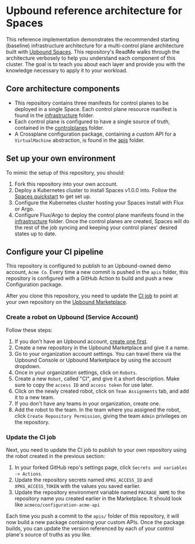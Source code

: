 # Upbound reference architecture for Spaces

This reference implementation demonstrates the recommended starting (baseline) infrastructure architecture for a multi-control plane architecture built with [Upbound Spaces](https://docs-git-spaces-staging-upboundio.vercel.app/spaces/overview/). This repository's ReadMe walks through the architecture verbosely to help you understand each component of this cluster. The goal is to teach you about each layer and provide you with the knowledge necessary to apply it to your workload.

## Core architecture components

- This repository contains three manifests for control planes to be deployed in a single Space. Each control plane resource manifest is found in the [infrastructure](infrastructure) folder.
- Each control plane is configured to have a single source of truth, contained in the [controlplanes](controlplanes) folder.
- A Crossplane configuration package, containing a custom API for a `VirtualMachine` abstraction, is found in the [apis](apis) folder.

## Set up your own environment

To mimic the setup of this repository, you should:

1. Fork this repository into your own account.
2. Deploy a Kubernetes cluster to install Spaces v1.0.0 into. Follow the [Spaces quickstart](https://docs-git-spaces-staging-upboundio.vercel.app/spaces/quickstart/aws-deploy/) to get set up.
3. Configure the Kubernetes cluster hosting your Spaces install with Flux or Argo.
4. Configure Flux/Argo to deploy the control plane manifests found in the [infrastructure](infrastructure) folder. Once the control planes are created, Spaces will do the rest of the job syncing and keeping your control planes' desired states up to date.

## Configure your CI pipeline

This repository is configured to publish to an Upbound-owned demo account, `Acme Co`. Every time a new commit is pushed in the `apis` folder, this repository is configured with a GitHub Action to build and push a new Configuration package.

After you clone this repository, you need to update the [CI job](.github/workflows/ci.yml) to point at your own repository on the [Upbound Marketplace](https://marketplace.upbound.io). 

### Create a robot on Upbound (Service Account)

Follow these steps:

1. If you don't have an Upbound account, [create one first](https://accounts.upbound.io/register?targetProperty=marketplace&returnTo=https%3A%2F%2Fmarketplace.upbound.io%2F).
2. Create a new repository in the Upbound Marketplace and give it a name.
3. Go to your organization account settings. You can travel there via the Upbound Console or Upbound Marketplace by using the account dropdown.
4. Once in your organization settings, click on `Robots`.
5. Create a new `Robot`, called "CI", and give it a short description. Make sure to copy the `access ID` and `access token` for use later.
6. Click on the newly created robot, click on `Team Assignments` tab, and add it to a new team.
7. If you don't have any teams in your organization, create one.
8. Add the robot to the team. In the team where you assigned the robot, click `Create Repository Permission`, giving the team `Admin` privileges on the repository.

### Update the CI job

Next, you need to update the CI job to publish to your own repository using the robot created in the previous section:

1. In your forked GitHub repo's settings page, click `Secrets and variables -> Actions`.
2. Update the repository secrets named `XPKG_ACCESS_ID` and `XPKG_ACCESS_TOKEN` with the values you saved earlier.
3. Update the repository environment variable named `PACKAGE_NAME` to the repository name you created earlier in the Marketplace. It should look like `acmeco/configuration-acme-api`

Each time you push a commit to the `apis/` folder of this repository, it will now build a new package containing your custom APIs. Once the package builds, you can update the version referenced by each of your control plane's source of truths as you like.